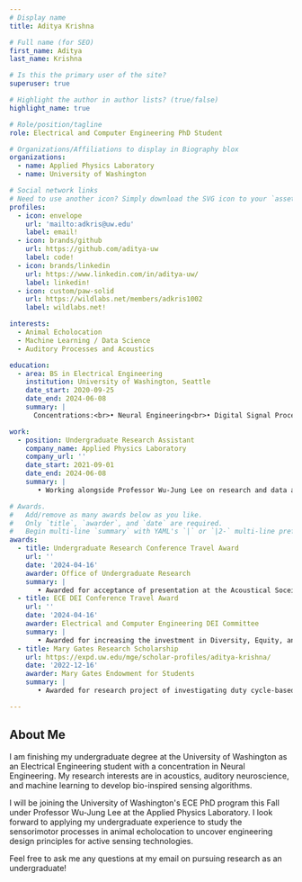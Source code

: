 ```yaml
---
# Display name
title: Aditya Krishna

# Full name (for SEO)
first_name: Aditya
last_name: Krishna

# Is this the primary user of the site?
superuser: true

# Highlight the author in author lists? (true/false)
highlight_name: true

# Role/position/tagline
role: Electrical and Computer Engineering PhD Student

# Organizations/Affiliations to display in Biography blox
organizations:
  - name: Applied Physics Laboratory
  - name: University of Washington

# Social network links
# Need to use another icon? Simply download the SVG icon to your `assets/media/icons/` folder.
profiles:
  - icon: envelope
    url: 'mailto:adkris@uw.edu'
    label: email!
  - icon: brands/github
    url: https://github.com/aditya-uw
    label: code!
  - icon: brands/linkedin
    url: https://www.linkedin.com/in/aditya-uw/
    label: linkedin!
  - icon: custom/paw-solid
    url: https://wildlabs.net/members/adkris1002
    label: wildlabs.net!

interests:
  - Animal Echolocation
  - Machine Learning / Data Science
  - Auditory Processes and Acoustics

education:
  - area: BS in Electrical Engineering
    institution: University of Washington, Seattle
    date_start: 2020-09-25
    date_end: 2024-06-08
    summary: |      
      Concentrations:<br>• Neural Engineering<br>• Digital Signal Processing

work:
  - position: Undergraduate Research Assistant
    company_name: Applied Physics Laboratory
    company_url: ''
    date_start: 2021-09-01
    date_end: 2024-06-08
    summary: |
       • Working alongside Professor Wu-Jung Lee on research and data analysis<br>• Collected field data on bat calls for application of machine learning tools<br>• Led efforts in developing a consistent and disciplined passive acoustic monitoring program from the nearby urban natural area

# Awards.
#   Add/remove as many awards below as you like.
#   Only `title`, `awarder`, and `date` are required.
#   Begin multi-line `summary` with YAML's `|` or `|2-` multi-line prefix and indent 2 spaces below.
awards:
  - title: Undergraduate Research Conference Travel Award
    url: ''
    date: '2024-04-16'
    awarder: Office of Undergraduate Research
    summary: |
       • Awarded for acceptance of presentation at the Acoustical Soceity of America conference as an undergraduate student
  - title: ECE DEI Conference Travel Award
    url: ''
    date: '2024-04-16'
    awarder: Electrical and Computer Engineering DEI Committee
    summary: |
       • Awarded for increasing the investment in Diversity, Equity, and Inclusion (DEI) at the Acoustical Soceity of America conference
  - title: Mary Gates Research Scholarship
    url: https://expd.uw.edu/mge/scholar-profiles/aditya-krishna/
    date: '2022-12-16'
    awarder: Mary Gates Endowment for Students
    summary: |
       • Awarded for research project of investigating duty cycle-based subsampling for passive acoustic bat monitorings

---
```


## About Me

I am finishing my undergraduate degree at the University of Washington as an Electrical Engineering student with a concentration in Neural Engineering. My research interests are in acoustics, auditory neuroscience, and machine learning to develop bio-inspired sensing algorithms.

I will be joining the University of Washington's ECE PhD program this Fall under Professor Wu-Jung Lee at the Applied Physics Laboratory. I look forward to applying my undergraduate experience to study the sensorimotor processes in animal echolocation to uncover engineering design principles for active sensing technologies.

Feel free to ask me any questions at my email on pursuing research as an undergraduate!